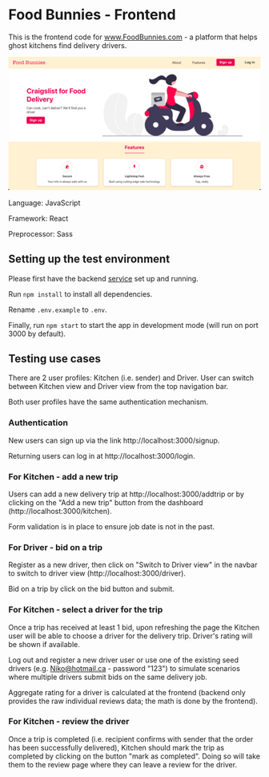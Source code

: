 # Food Bunnies - Frontend

This is the frontend code for www.FoodBunnies.com - a platform that helps ghost kitchens find delivery drivers.

![Screenshot](https://github.com/lavaboom/fb-frontend/blob/main/screenshot.png?raw=true)

Language: JavaScript

Framework: React

Preprocessor: Sass

## Setting up the test environment

Please first have the backend [service](https://github.com/lavaboom/fb-backend) set up and running.

Run `npm install` to install all dependencies.

Rename `.env.example` to `.env`.

Finally, run `npm start` to start the app in development mode (will run on port 3000 by default).

## Testing use cases

There are 2 user profiles: Kitchen (i.e. sender) and Driver. User can switch between Kitchen view and Driver view from the top navigation bar.

Both user profiles have the same authentication mechanism.

### Authentication
New users can sign up via the link http://localhost:3000/signup.

Returning users can log in at http://localhost:3000/login.

### For Kitchen - add a new trip
Users can add a new delivery trip at http://localhost:3000/addtrip or by clicking on the "Add a new trip" button from the dashboard (http://localhost:3000/kitchen).

Form validation is in place to ensure job date is not in the past.

### For Driver - bid on a trip
Register as a new driver, then click on "Switch to Driver view" in the navbar to switch to driver view (http://localhost:3000/driver).

Bid on a trip by click on the bid button and submit.

### For Kitchen - select a driver for the trip
Once a trip has received at least 1 bid, upon refreshing the page the Kitchen user will be able to choose a driver for the delivery trip. Driver's rating will be shown if available.

Log out and register a new driver user or use one of the existing seed drivers (e.g. Niko@hotmail.ca - password "123") to simulate scenarios where multiple drivers submit bids on the same delivery job.

Aggregate rating for a driver is calculated at the frontend (backend only provides the raw individual reviews data; the math is done by the frontend).

### For Kitchen - review the driver
Once a trip is completed (i.e. recipient confirms with sender that the order has been successfully delivered), Kitchen should mark the trip as completed by clicking on the button "mark as completed". Doing so will take them to the review page where they can leave a review for the driver.